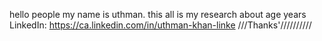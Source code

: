 hello people my name is uthman.
this all is my research about age years
LinkedIn: https://ca.linkedin.com/in/uthman-khan-linke
///Thanks'////////// 
